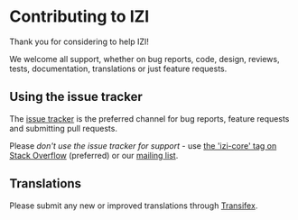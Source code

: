 # Contributing to IZI

Thank you for considering to help IZI!

We welcome all support, whether on bug reports, code, design, reviews, tests,
documentation, translations or just feature requests.

## Using the issue tracker

The [issue tracker](https://github.com/izi-ecommerce/izi-core/issues) is
the preferred channel for bug reports, feature requests and
submitting pull requests.

Please *don't use the issue tracker for support* - use [the 'izi-core' tag on Stack Overflow](http://stackoverflow.com/questions/tagged/izi-core) (preferred) or our [mailing list](https://groups.google.com/forum/#!forum/izi-core).

## Translations

Please submit any new or improved translations through [Transifex](https://www.transifex.com/projects/p/izi-core/).
